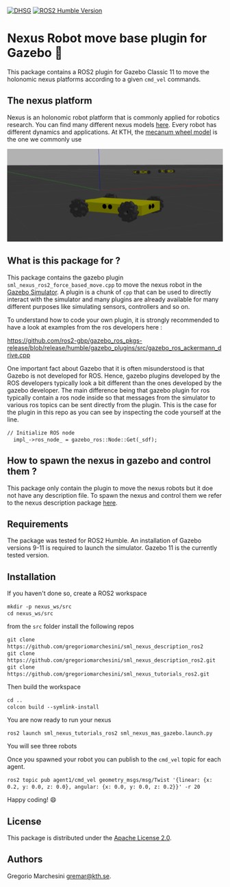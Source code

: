 [![DHSG](https://img.shields.io/badge/KTH-DHSG-green)](https://www.example.com/dhsg) [![ROS2 Humble Version](https://img.shields.io/badge/ROS2-Humble-orange)](https://www.example.com/ros2)






# Nexus Robot move base plugin for Gazebo :robot:

This package contains a ROS2 plugin for Gazebo Classic 11 to move the holonomic nexus platforms according to a given `cmd_vel` commands. 

## The nexus platform
Nexus is an holonomic robot platform that is commonly applied for robotics research. You can find many different nexus models [here](https://www.nexusrobot.com/product/product-category/robot-kits). Every robot has different dynamics and applications. At KTH, the [mecanum wheel model](https://www.nexusrobot.com/product/4wd-mecanum-wheel-mobile-arduino-robotics-car-10011.html) is the one we commonly use



![Alt text](resources/nexus.png?raw=true "Title")

## What is this package for ?
This package contains the gazebo plugin `sml_nexus_ros2_force_based_move.cpp` to move the nexus robot in the [Gazebo Simulator](https://classic.gazebosim.org/). A plugin is a chunk of `cpp` that can be used to directly interact with the simulator and many plugins are already available for many different purposes like simulating sensors, controllers and so on. 

To understand how to code your own plugin, it is strongly recommended to have a look at examples from the ros developers here : 

https://github.com/ros2-gbp/gazebo_ros_pkgs-release/blob/release/humble/gazebo_plugins/src/gazebo_ros_ackermann_drive.cpp

One important fact about Gazebo that it is often misunderstood is that Gazebo is not developed for ROS. Hence, gazebo plugins developed by the ROS developers typically look a bit different than the ones developed by the gazebo developer. The main difference being that gazebo plugin for ros typically contain a ros node inside so that messages from the simulator to various ros topics can be sent directly from the plugin. This is the case for the plugin in this repo as you can see by inspecting the code yourself at the line.

```
// Initialize ROS node
  impl_->ros_node_ = gazebo_ros::Node::Get(_sdf);
```

## How to spawn the nexus in gazebo and control them ?
This package only contain the plugin to move the nexus robots but it doe not have any description file. To spawn the nexus and control them we refer to the nexus description package [here](https://github.com/gregoriomarchesini/sml_nexus_description_ros2). 


## Requirements
The package was tested for ROS2 Humble. An installation of Gazebo versions 9-11 is required to launch the simulator. Gazebo 11 is the currently tested version.


## Installation 

If you haven't done so, create a ROS2 workspace 

```
mkdir -p nexus_ws/src
cd nexus_ws/src
```
from the `src` folder install the following repos

```
git clone https://github.com/gregoriomarchesini/sml_nexus_description_ros2
git clone https://github.com/gregoriomarchesini/sml_nexus_description_ros2.git
git clone https://github.com/gregoriomarchesini/sml_nexus_tutorials_ros2.git
```

Then build the workspace 

```
cd ..
colcon build --symlink-install
```
You are now ready to run your nexus

```
ros2 launch sml_nexus_tutorials_ros2 sml_nexus_mas_gazebo.launch.py
```

You will see three robots 


Once you spawned your robot you can publish to the `cmd_vel` topic for each agent.

```
ros2 topic pub agent1/cmd_vel geometry_msgs/msg/Twist '{linear: {x: 0.2, y: 0.0, z: 0.0}, angular: {x: 0.0, y: 0.0, z: 0.2}}' -r 20
```


Happy coding! :smile:


## License

This package is distributed under the [Apache License 2.0](LICENSE).

## Authors

Gregorio Marchesini [gremar@kth.se](mailto:gremar@kth.se).
